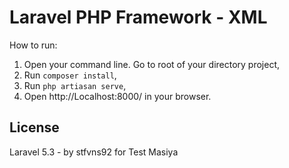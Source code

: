 # Laravel PHP Framework - XML

How to run:

  1. Open your command line. Go to root of your directory project,
  2. Run `composer install`,
  3. Run `php artiasan serve`,
  4. Open http://Localhost:8000/ in your browser.


## License

Laravel 5.3 - by stfvns92 for Test Masiya
